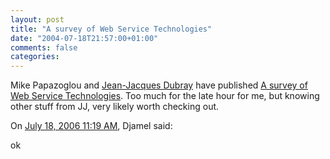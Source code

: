 ```yaml
---
layout: post
title: "A survey of Web Service Technologies"
date: "2004-07-18T21:57:00+01:00"
comments: false
categories: 
---
```


<p>Mike Papazoglou and <a href="http://www.ebpml.org/publications.htm">Jean-Jacques Dubray</a>  have published <a href="http://eprints.biblio.unitn.it/archive/00000586/">A survey of Web Service Technologies</a>. Too much for the late hour for me, but knowing other stuff from JJ, very likely worth checking out.</p>

<section class="comments">

<div class="comment" id="comment-331">
On <a href="#comment-331" title="Permalink to this comment">July 18, 2006 11:19 AM</a>, Djamel
said:
<p>ok</p>


</section>

